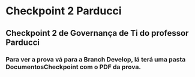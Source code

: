 # Checkpoint 2 Parducci
## Checkpoint 2 de Governança de Ti do professor Parducci

### Para ver a prova vá para a Branch Develop, lá terá uma pasta DocumentosCheckpoint com o PDF da prova.